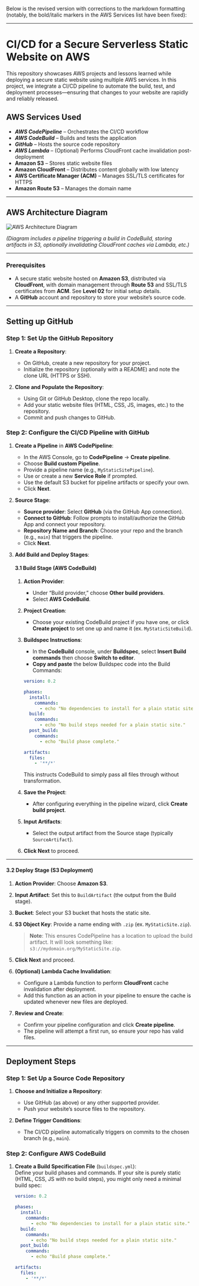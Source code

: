 Below is the revised version with corrections to the markdown formatting (notably, the bold/italic markers in the AWS Services list have been fixed):

---

# CI/CD for a Secure Serverless Static Website on AWS

This repository showcases AWS projects and lessons learned while deploying a secure static website using multiple AWS services. In this project, we integrate a CI/CD pipeline to automate the build, test, and deployment processes—ensuring that changes to your website are rapidly and reliably released.

## AWS Services Used

- ***AWS CodePipeline*** – Orchestrates the CI/CD workflow  
- ***AWS CodeBuild*** – Builds and tests the application  
- ***GitHub*** – Hosts the source code repository  
- ***AWS Lambda*** – (Optional) Performs CloudFront cache invalidation post-deployment  
- **Amazon S3** – Stores static website files  
- **Amazon CloudFront** – Distributes content globally with low latency  
- **AWS Certificate Manager (ACM)** – Manages SSL/TLS certificates for HTTPS  
- **Amazon Route 53** – Manages the domain name  

---

## AWS Architecture Diagram

![AWS Architecture Diagram](Resources/Images/AWS_CICD_Architecture_Diagram.png)

*(Diagram includes a pipeline triggering a build in CodeBuild, storing artifacts in S3, optionally invalidating CloudFront caches via Lambda, etc.)*

---

### Prerequisites

- A secure static website hosted on **Amazon S3**, distributed via **CloudFront**, with domain management through **Route 53** and SSL/TLS certificates from **ACM**. See **Level 02** for initial setup details.
- A **GitHub** account and repository to store your website’s source code.

---

## Setting up GitHub

### Step 1: Set Up the GitHub Repository

1. **Create a Repository**:  
   - On GitHub, create a new repository for your project.  
   - Initialize the repository (optionally with a README) and note the clone URL (HTTPS or SSH).

2. **Clone and Populate the Repository**:  
   - Using Git or GitHub Desktop, clone the repo locally.
   - Add your static website files (HTML, CSS, JS, images, etc.) to the repository.
   - Commit and push changes to GitHub.

### Step 2: Configure the CI/CD Pipeline with GitHub

1. **Create a Pipeline** in **AWS CodePipeline**:  
   - In the AWS Console, go to **CodePipeline** → **Create pipeline**.
   - Choose **Build custom Pipeline**.
   - Provide a pipeline name (e.g., `MyStaticSitePipeline`).
   - Use or create a new **Service Role** if prompted.
   - Use the default S3 bucket for pipeline artifacts or specify your own.
   - Click **Next**.

2. **Source Stage**:  
   - **Source provider**: Select **GitHub** (via the GitHub App connection).
   - **Connect to GitHub**: Follow prompts to install/authorize the GitHub App and connect your repository.
   - **Repository Name and Branch**: Choose your repo and the branch (e.g., `main`) that triggers the pipeline.
   - Click **Next**.

3. **Add Build and Deploy Stages**:

   #### 3.1 Build Stage (AWS CodeBuild)

   1. **Action Provider**:  
      - Under “Build provider,” choose **Other build providers**.  
      - Select **AWS CodeBuild**.

   2. **Project Creation**:  
      - Choose your existing CodeBuild project if you have one, or click **Create project** to set one up and name it (ex. `MyStaticSiteBuild`).

   3. **Buildspec Instructions**:  
      - In the **CodeBuild** console, under **Buildspec**, select **Insert Build commands** then choose **Switch to editor**.  
      - **Copy and paste** the below Buildspec code into the Build Commands:

      ```yaml
      version: 0.2

      phases:
        install:
          commands:
            - echo "No dependencies to install for a plain static site."
        build:
          commands:
            - echo "No build steps needed for a plain static site."
        post_build:
          commands:
            - echo "Build phase complete."

      artifacts:
        files:
          - '**/*'
      ```

      This instructs CodeBuild to simply pass all files through without transformation.

   4. **Save the Project**:  
      - After configuring everything in the pipeline wizard, click **Create build project**.

   5. **Input Artifacts**:  
      - Select the output artifact from the Source stage (typically `SourceArtifact`).

   6. **Click Next** to proceed.

---

   #### 3.2 Deploy Stage (S3 Deployment)

   1. **Action Provider**: Choose **Amazon S3**.  
   2. **Input Artifact**: Set this to `BuildArtifact` (the output from the Build stage).  
   3. **Bucket**: Select your S3 bucket that hosts the static site.  
   4. **S3 Object Key**: Provide a name ending with `.zip` (ex. `MyStaticSite.zip`).  
      > **Note**: This ensures CodePipeline has a location to upload the build artifact. It will look something like: `s3://mydomain.org/MyStaticSite.zip`.

   5. **Click Next** and proceed.

4. **(Optional) Lambda Cache Invalidation**:  
   - Configure a Lambda function to perform **CloudFront** cache invalidation after deployment.  
   - Add this function as an action in your pipeline to ensure the cache is updated whenever new files are deployed.

5. **Review and Create**:  
   - Confirm your pipeline configuration and click **Create pipeline**.  
   - The pipeline will attempt a first run, so ensure your repo has valid files.

---

## Deployment Steps

### Step 1: Set Up a Source Code Repository

1. **Choose and Initialize a Repository**:  
   - Use GitHub (as above) or any other supported provider.  
   - Push your website’s source files to the repository.

2. **Define Trigger Conditions**:  
   - The CI/CD pipeline automatically triggers on commits to the chosen branch (e.g., `main`).

### Step 2: Configure AWS CodeBuild

1. **Create a Build Specification File** (`buildspec.yml`):  
   Define your build phases and commands. If your site is purely static (HTML, CSS, JS with no build steps), you might only need a minimal build spec:

   ```yaml
   version: 0.2

   phases:
     install:
       commands:
         - echo "No dependencies to install for a plain static site."
     build:
       commands:
         - echo "No build steps needed for a plain static site."
     post_build:
       commands:
         - echo "Build phase complete."
   
   artifacts:
     files:
       - '**/*'
   ```

